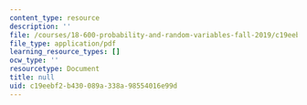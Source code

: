 ```yaml
---
content_type: resource
description: ''
file: /courses/18-600-probability-and-random-variables-fall-2019/c19eebf2b430089a338a98554016e99d_MIT18_600F19_lec24.pdf
file_type: application/pdf
learning_resource_types: []
ocw_type: ''
resourcetype: Document
title: null
uid: c19eebf2-b430-089a-338a-98554016e99d
---
```

